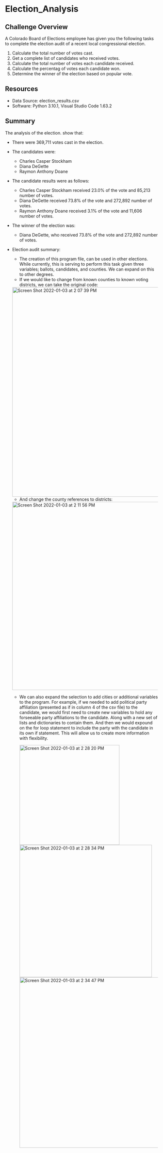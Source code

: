# Election_Analysis

## Challenge Overview
A Colorado Board of Elections employee has given you the following tasks to complete the election audit of a recent local congressional election.

1. Calculate the total number of votes cast.
2. Get a complete list of candidates who received votes.
3. Calculate the total number of votes each candidate received.
4. Calculate the percentag of votes each candidate won.
5. Determine the winner of the election based on popular vote.

## Resources
- Data Source: election_results.csv
- Software: Python 3.10.1, Visual Studio Code 1.63.2

## Summary
The analysis of the election. show that:
- There were 369,711 votes cast in the election.
- The candidates were:
  - Charles Casper Stockham
  - Diana DeGette
  - Raymon Anthony Doane
  
- The candidate results were as follows:
  - Charles Casper Stockham received 23.0% of the vote and 85,213 number of votes.
  - Diana DeGette received 73.8% of the vote and 272,892 number of votes.
  - Raymon Anthony Doane received 3.1% of the vote and 11,606 number of votes.
  
- The winner of the election was:
  - Diana DeGette, who received 73.8% of the vote and 272,892 number of votes.

- Election audit summary:
  - The creation of this program file, can be used in other elections.  While currently, this is serving to perform this task given three variables; ballots,         candidates, and counties.  We can expand on this to other degrees.
  - If we would like to change from known counties to known voting districts, we can take the original code:
  
   <img width="690" alt="Screen Shot 2022-01-03 at 2 07 39 PM" src="https://user-images.githubusercontent.com/91889241/147975196-42497c20-1407-4339-aab0-13888ccaace1.png">
  
   - And change the county references to districts:
    
   <img width="620" alt="Screen Shot 2022-01-03 at 2 11 56 PM" src="https://user-images.githubusercontent.com/91889241/147975586-816bb4c8-1b46-4a49-8649-f98d35b203c7.png">

  - We can also expand the selection to add cities or additional variables to the program.  For example, if we needed to add political party affiliation (presented as if in column 4 of the csv file) to the candidate, we would first need to create new variables to hold any forseeable party affiliations to the candidate.  Along with a new set of lists and dictionaries to contain them.  And then we would expound on the for loop statement to include the party with the candidate in its own if statement.  This will allow us to create more information with flexibility.

    <img width="329" alt="Screen Shot 2022-01-03 at 2 28 20 PM" src="https://user-images.githubusercontent.com/91889241/147977078-6d23c1b0-224f-4bcb-ab99-fa3d2f56bba1.png">

    <img width="436" alt="Screen Shot 2022-01-03 at 2 28 34 PM" src="https://user-images.githubusercontent.com/91889241/147977093-48b0624b-93f2-4652-9923-49234af2427a.png">

    <img width="562" alt="Screen Shot 2022-01-03 at 2 34 47 PM" src="https://user-images.githubusercontent.com/91889241/147977594-97fbbc52-960b-43a7-80c5-041ce924f405.png">
